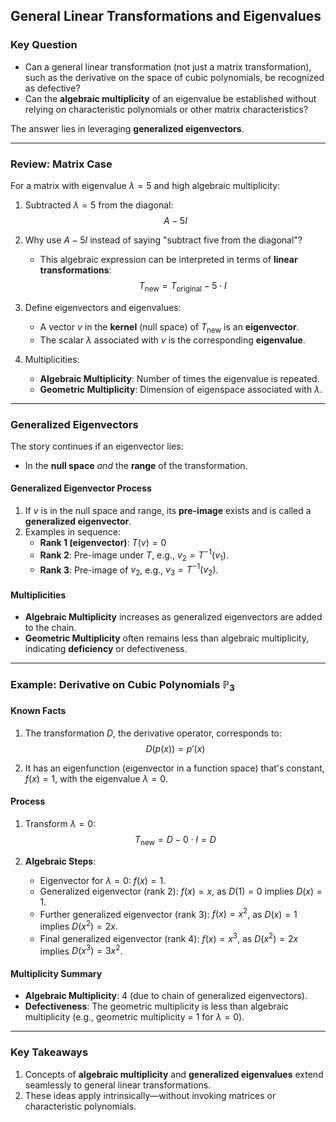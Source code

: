 ## General Linear Transformations and Eigenvalues

### Key Question
- Can a general linear transformation (not just a matrix transformation), such as the derivative on the space of cubic polynomials, be recognized as defective? 
- Can the **algebraic multiplicity** of an eigenvalue be established without relying on characteristic polynomials or other matrix characteristics?

The answer lies in leveraging **generalized eigenvectors**.

---

### Review: Matrix Case

For a matrix with eigenvalue $\lambda = 5$ and high algebraic multiplicity:
1. Subtracted $\lambda = 5$ from the diagonal:
   $$ A - 5I $$

2. Why use $A - 5I$ instead of saying "subtract five from the diagonal"? 
    - This algebraic expression can be interpreted in terms of **linear transformations**:
        $$ T_{\text{new}} = T_{\text{original}} - 5 \cdot I $$

3. Define eigenvectors and eigenvalues:
    - A vector $v$ in the **kernel** (null space) of $T_{\text{new}}$ is an **eigenvector**.
    - The scalar $\lambda$ associated with $v$ is the corresponding **eigenvalue**.

4. Multiplicities:
    - **Algebraic Multiplicity**: Number of times the eigenvalue is repeated.
    - **Geometric Multiplicity**: Dimension of eigenspace associated with $\lambda$.

---

### Generalized Eigenvectors 
The story continues if an eigenvector lies:
- In the **null space** *and* the **range** of the transformation.

#### Generalized Eigenvector Process
1. If $v$ is in the null space and range, its **pre-image** exists and is called a **generalized eigenvector**.
2. Examples in sequence:
    - **Rank 1 (eigenvector)**: $T(v) = 0$
    - **Rank 2**: Pre-image under $T$, e.g., $v_2 = T^{-1}(v_1)$.
    - **Rank 3**: Pre-image of $v_2$, e.g., $v_3 = T^{-1}(v_2)$.

#### Multiplicities
- **Algebraic Multiplicity** increases as generalized eigenvectors are added to the chain. 
- **Geometric Multiplicity** often remains less than algebraic multiplicity, indicating **deficiency** or defectiveness.

---

### Example: Derivative on Cubic Polynomials $\mathbb{P}_3$
#### Known Facts
1. The transformation $D$, the derivative operator, corresponds to:
    $$ D(p(x)) = p'(x) $$

2. It has an eigenfunction (eigenvector in a function space) that's constant, $f(x) = 1$, with the eigenvalue $\lambda = 0$.

#### Process
1. Transform $\lambda=0$:
   $$ T_{\text{new}} = D - 0 \cdot I = D $$

2. **Algebraic Steps**:
   - Eigenvector for $\lambda = 0$: $f(x) = 1$.
   - Generalized eigenvector (rank 2): $f(x) = x$, as $D(1) = 0$ implies $D(x) = 1$.
   - Further generalized eigenvector (rank 3): $f(x) = x^2$, as $D(x) = 1$ implies $D(x^2) = 2x$.
   - Final generalized eigenvector (rank 4): $f(x) = x^3$, as $D(x^2) = 2x$ implies $D(x^3) = 3x^2$.

#### Multiplicity Summary
- **Algebraic Multiplicity**: 4 (due to chain of generalized eigenvectors).
- **Defectiveness**: The geometric multiplicity is less than algebraic multiplicity (e.g., geometric multiplicity = 1 for $\lambda = 0$).

---

### Key Takeaways
1. Concepts of **algebraic multiplicity** and **generalized eigenvalues** extend seamlessly to general linear transformations.
2. These ideas apply intrinsically—without invoking matrices or characteristic polynomials.


